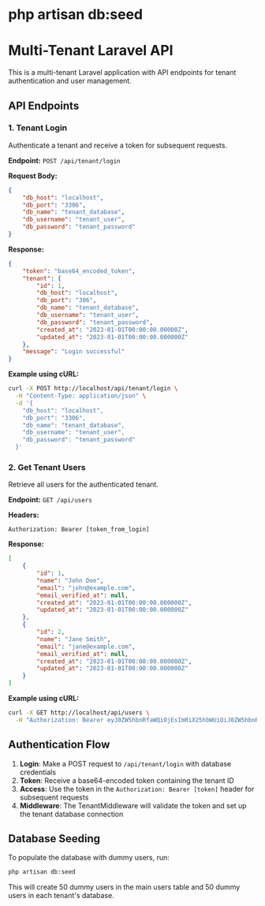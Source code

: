 # php artisan db:seed

# Multi-Tenant Laravel API

This is a multi-tenant Laravel application with API endpoints for tenant authentication and user management.

## API Endpoints

### 1. Tenant Login

Authenticate a tenant and receive a token for subsequent requests.

**Endpoint:** `POST /api/tenant/login`

**Request Body:**

```json
{
    "db_host": "localhost",
    "db_port": "3306",
    "db_name": "tenant_database",
    "db_username": "tenant_user",
    "db_password": "tenant_password"
}
```

**Response:**

```json
{
    "token": "base64_encoded_token",
    "tenant": {
        "id": 1,
        "db_host": "localhost",
        "db_port": "306",
        "db_name": "tenant_database",
        "db_username": "tenant_user",
        "db_password": "tenant_password",
        "created_at": "2023-01-01T00:00:00.00000Z",
        "updated_at": "2023-01-01T00:00:00.000000Z"
    },
    "message": "Login successful"
}
```

**Example using cURL:**

```bash
curl -X POST http://localhost/api/tenant/login \
  -H "Content-Type: application/json" \
  -d '{
    "db_host": "localhost",
    "db_port": "3306",
    "db_name": "tenant_database",
    "db_username": "tenant_user",
    "db_password": "tenant_password"
  }'
```

### 2. Get Tenant Users

Retrieve all users for the authenticated tenant.

**Endpoint:** `GET /api/users`

**Headers:**

```http
Authorization: Bearer [token_from_login]
```

**Response:**

```json
[
    {
        "id": 1,
        "name": "John Doe",
        "email": "john@example.com",
        "email_verified_at": null,
        "created_at": "2023-01-01T00:00:00.000000Z",
        "updated_at": "2023-01-01T00:00:00.000000Z"
    },
    {
        "id": 2,
        "name": "Jane Smith",
        "email": "jane@example.com",
        "email_verified_at": null,
        "created_at": "2023-01-01T00:00:00.000000Z",
        "updated_at": "2023-01-01T00:00:00.000000Z"
    }
]
```

**Example using cURL:**

```bash
curl -X GET http://localhost/api/users \
  -H "Authorization: Bearer eyJ0ZW5hbnRfaWQiOjEsImRiX25hbWUiOiJ0ZW5hbnRfZGIiLCJpYXQiOjE2NzI1MzExOTl9"
```

## Authentication Flow

1. **Login**: Make a POST request to `/api/tenant/login` with database credentials
2. **Token**: Receive a base64-encoded token containing the tenant ID
3. **Access**: Use the token in the `Authorization: Bearer [token]` header for subsequent requests
4. **Middleware**: The TenantMiddleware will validate the token and set up the tenant database connection

## Database Seeding

To populate the database with dummy users, run:

```bash
php artisan db:seed
```

This will create 50 dummy users in the main users table and 50 dummy users in each tenant's database.
